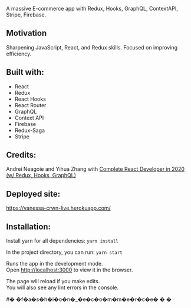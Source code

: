 

A massive E-commerce app with Redux, Hooks, GraphQL, ContextAPI, Stripe, Firebase.

## Motivation

Sharpening JavaScript, React, and Redux skills. Focused on improving efficiency. 

## Built with:

- React
- Redux
- React Hooks 
- React Router
- GraphQL
- Context API
- Firebase
- Redux-Saga
- Stripe

## Credits:

Andrei Neagoie and Yihua Zhang with [Complete React Developer in 2020 (w/ Redux, Hooks, GraphQL)](https://www.udemy.com/course/complete-react-developer-zero-to-mastery/)

## Deployed site:

https://vanessa-crwn-live.herokuapp.com/

## Installation:

Install yarn for all dependencies: `yarn install`

In the project directory, you can run: `yarn start`

Runs the app in the development mode.<br />
Open [http://localhost:3000](http://localhost:3000) to view it in the browser.

The page will reload if you make edits.<br />
You will also see any lint errors in the console.

#� �f�a�s�h�i�o�n�_�e�c�o�m�m�e�r�c�e�
�
�
